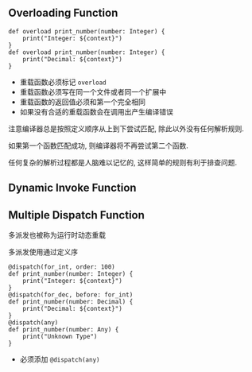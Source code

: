 ## Overloading Function

```vk
def overload print_number(number: Integer) {
    print("Integer: ${context}")
}
def overload print_number(number: Integer) {
    print("Decimal: ${context}")
}
```

- 重载函数必须标记 `overload`
- 重载函数必须写在同一个文件或者同一个扩展中
- 重载函数的返回值必须和第一个完全相同
- 如果没有合适的重载函数会在调用出产生编译错误

注意编译器总是按照定义顺序从上到下尝试匹配, 除此以外没有任何解析规则.

如果第一个函数匹配成功, 则编译器将不再尝试第二个函数.

任何复杂的解析过程都是人脑难以记忆的, 这样简单的规则有利于排查问题.

## Dynamic Invoke Function



## Multiple Dispatch Function

多派发也被称为运行时动态重载

多派发使用通过定义序

```vk
@dispatch(for_int, order: 100)
def print_number(number: Integer) {
    print("Integer: ${context}")
}
@dispatch(for_dec, before: for_int)
def print_number(number: Decimal) {
    print("Decimal: ${context}")
}
@dispatch(any)
def print_number(number: Any) {
    print("Unknown Type")
}
```

- 必须添加 `@dispatch(any)`
